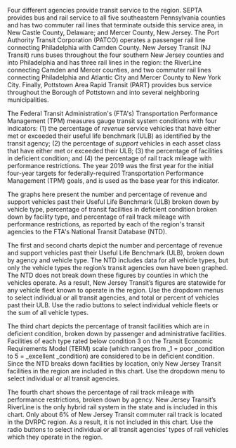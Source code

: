 Four different agencies provide transit service to the region. SEPTA provides bus and rail service to all five southeastern Pennsylvania counties and has two commuter rail lines that terminate outside this service area, in New Castle County, Delaware; and Mercer County, New Jersey. The Port Authority Transit Corporation (PATCO) operates a passenger rail line connecting Philadelphia with Camden County. New Jersey Transit (NJ Transit) runs buses throughout the four southern New Jersey counties and into Philadelphia and has three rail lines in the region: the RiverLine connecting Camden and Mercer counties, and two commuter rail lines connecting Philadelphia and Atlantic City and Mercer County to New York City. Finally, Pottstown Area Rapid Transit (PART) provides bus service throughout the Borough of Pottstown and into several neighboring municipalities.

The Federal Transit Administration's (FTA's) Transportation Performance Management (TPM) measures gauge transit system conditions with four indicators: (1) the percentage of _revenue_ service vehicles that have either met or exceeded their useful life benchmark (ULB) as identified by the transit agency; (2) the percentage of _support_ vehicles in each asset class that have either met or exceeded their ULB; (3) the percentage of facilities in deficient condition; and (4) the percentage of rail track mileage with performance restrictions. The year 2019 was the first year for the initial four-year targets for federally-required Transportation Performance Management (TPM) goals, and is used as the base year for this indicator.

The graphs here present the number and percentage of revenue and support vehicles past their Useful Life Benchmark (ULB) broken down by vehicle type, percentage of transit facilities in deficient condition broken down by facility type, and percentage of rail track mileage with performance restrictions, as reported by each of the region's transit agencies to the FTA's National Transit Database (NTD).

The first and second charts depict the number and percentage of revenue and support vehicles past their Useful Life Benchmark (ULB), broken down by agency and vehicle type. The NTD includes data for all vehicle types, but only the vehicle types the region’s transit agencies own have been graphed. The NTD does not break down these figures by counties in which the vehicles operate. As a result, New Jersey Transit’s figures are statewide for any vehicle fleet known to operate in the region. Use the dropdown menus to select individual or all transit agencies, and total or percent of vehicles past their ULB. Use the radio buttons to select individual vehicle fleets or the sum of all vehicle types. 

The third chart depicts the percentage of transit facilities which are in deficient condition, broken down by passenger and administrative facilities. Facilities of each type rated below condition 3 on the Transit Economic Requirements Model (TERM) scale (which ranges from _1 = poor _condition to 5 = _excellent _condition) are considered to be in deficient condition. Since the NTD breaks down facilities by location, only New Jersey Transit facilities in the region are included in this chart. Use the dropdown menu to select individual or all transit agencies.

The fourth chart shows the percentage of rail track mileage with performance restrictions, broken down by agency. New Jersey Transit’s RiverLine is the only hybrid rail system in the state and is included in this chart. Only about 6% of New Jersey Transit commuter rail track is located in the DVRPC region. As a result, it is not included in this chart. Use the radio buttons to select individual or all transit agencies’ types of rail vehicles which they operate in the region.